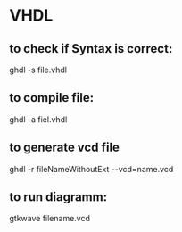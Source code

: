 # VHDL
## to check if Syntax is correct:
 ghdl -s file.vhdl
## to compile file:
 ghdl -a fiel.vhdl
## to generate vcd file
 ghdl -r fileNameWithoutExt --vcd=name.vcd
## to run diagramm:
 gtkwave filename.vcd